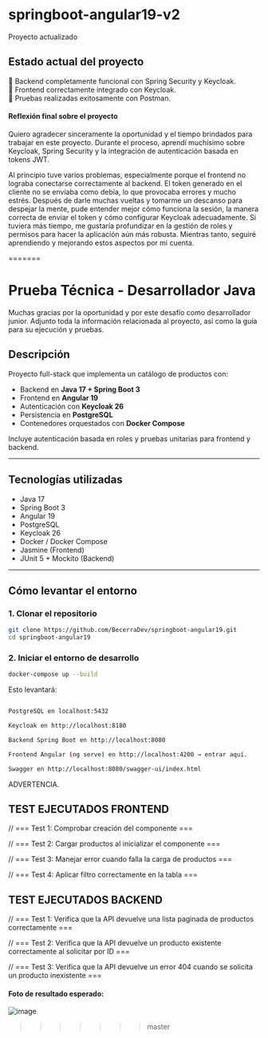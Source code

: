 
# springboot-angular19-v2
Proyecto actualizado

## Estado actual del proyecto

🔵 Backend completamente funcional con Spring Security y Keycloak.  
🔵 Frontend correctamente integrado con Keycloak.  
🔵 Pruebas realizadas exitosamente con Postman.  

  
#### Reflexión final sobre el proyecto ####

Quiero agradecer sinceramente la oportunidad y el tiempo brindados para trabajar en este proyecto. Durante el proceso, aprendí muchísimo sobre Keycloak, Spring Security y la integración de autenticación basada en tokens JWT.

Al principio tuve varios problemas, especialmente porque el frontend no lograba conectarse correctamente al backend. El token generado en el cliente no se enviaba como debía, lo que provocaba errores y mucho estrés. Después de darle muchas vueltas y tomarme un descanso para despejar la mente, pude entender mejor cómo funciona la sesión, la manera correcta de enviar el token y cómo configurar Keycloak adecuadamente. Si tuviera más tiempo, me gustaría profundizar en la gestión de roles y permisos para hacer la aplicación aún más robusta. Mientras tanto, seguiré aprendiendo y mejorando estos aspectos por mi cuenta.



=======
# Prueba Técnica - Desarrollador Java

Muchas gracias por la oportunidad y por este desafío como desarrollador junior. Adjunto toda la información relacionada al proyecto, así como la guía para su ejecución y pruebas.

## Descripción

Proyecto full-stack que implementa un catálogo de productos con:

- Backend en **Java 17 + Spring Boot 3**  
- Frontend en **Angular 19**  
- Autenticación con **Keycloak 26**  
- Persistencia en **PostgreSQL**  
- Contenedores orquestados con **Docker Compose**  

Incluye autenticación basada en roles y pruebas unitarias para frontend y backend.

---

## Tecnologías utilizadas

- Java 17  
- Spring Boot 3  
- Angular 19  
- PostgreSQL  
- Keycloak 26  
- Docker / Docker Compose  
- Jasmine (Frontend)  
- JUnit 5 + Mockito (Backend)  

---

## Cómo levantar el entorno

### 1. Clonar el repositorio

```bash
git clone https://github.com/BecerraDev/springboot-angular19.git
cd springboot-angular19
```

### 2. Iniciar el entorno de desarrollo
```bash
docker-compose up --build
```
Esto levantará: 

```bash

PostgreSQL en localhost:5432

Keycloak en http://localhost:8180

Backend Spring Boot en http://localhost:8080

Frontend Angular (ng serve) en http://localhost:4200 → entrar aquí.

Swagger en http://localhost:8080/swagger-ui/index.html

```

ADVERTENCIA.



## TEST EJECUTADOS FRONTEND

  // === Test 1: Comprobar creación del componente ===

  // === Test 2: Cargar productos al inicializar el componente ===

  // === Test 3: Manejar error cuando falla la carga de productos ===

  // === Test 4: Aplicar filtro correctamente en la tabla ===

## TEST EJECUTADOS BACKEND

  // === Test 1:  Verifica que la API devuelve una lista paginada de productos correctamente === 

  // === Test 2: Verifica que la API devuelve un producto existente correctamente al solicitar por ID ===

  // === Test 3: Verifica que la API devuelve un error 404 cuando se solicita un producto inexistente ===


  #### Foto de resultado esperado: ####

  ![image](https://github.com/user-attachments/assets/9365da2e-65e0-4cc3-8aee-ab2bf9835724)





>>>>>>> master

